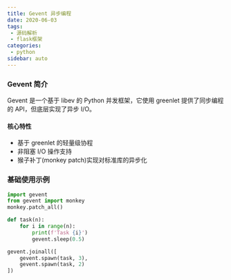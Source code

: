 ```yaml
---
title: Gevent 异步编程
date: 2020-06-03
tags:
 - 源码解析
 - flask框架
categories: 
 - python
sidebar: auto
---
```


### Gevent 简介
Gevent 是一个基于 libev 的 Python 并发框架，它使用 greenlet 提供了同步编程的 API，但底层实现了异步 I/O。

#### 核心特性
- 基于 greenlet 的轻量级协程
- 非阻塞 I/O 操作支持
- 猴子补丁(monkey patch)实现对标准库的异步化

### 基础使用示例
```python
import gevent
from gevent import monkey
monkey.patch_all()

def task(n):
    for i in range(n):
        print(f'Task {i}')
        gevent.sleep(0.5)

gevent.joinall([
    gevent.spawn(task, 3),
    gevent.spawn(task, 2)
])
```
